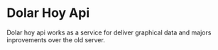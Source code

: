 # Dolar Hoy Api
Dolar hoy api works as a service for deliver graphical data and majors inprovements over the old server.
